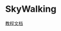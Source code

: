 # SkyWalking

[教程文档](https://www.funtl.com/zh/spring-cloud-alibaba/SkyWalking-%E6%9C%8D%E5%8A%A1%E7%AB%AF%E9%85%8D%E7%BD%AE.html#%E6%9C%AC%E8%8A%82%E8%A7%86%E9%A2%91)